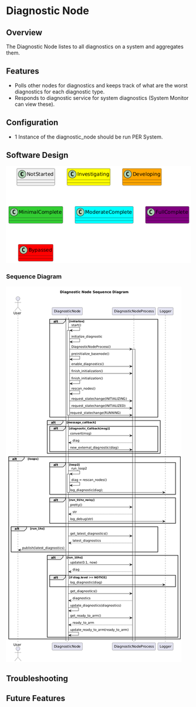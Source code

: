 # Diagnostic Node

## Overview
The Diagnostic Node listes to all diagnostics on a system and aggregates them.

## Features
* Polls other nodes for diagnostics and keeps track of what are the worst diagnostics for each diagnostic type.
* Responds to diagnostic service for system diagnostics (System Monitor can view these).

## Configuration
* 1 Instance of the diagnostic_node should be run PER System.

## Software Design
![](../../../doc/output/Legend.png)

### Sequence Diagram
![](../../../nodes/DiagnosticNode/doc/output/DiagnosticNodeSequenceDiagram.png)

## Troubleshooting

## Future Features